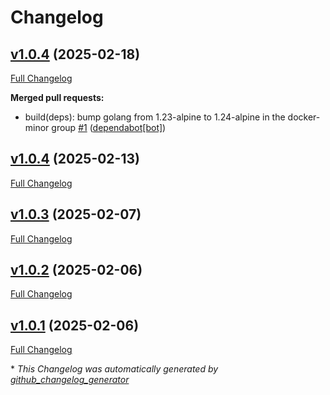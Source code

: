 # Changelog

## [v1.0.4](https://github.com/somaz94/go-docs-generator-action/tree/v1.0.4) (2025-02-18)

[Full Changelog](https://github.com/somaz94/go-docs-generator-action/compare/v1.0.4...v1.0.4)

**Merged pull requests:**

- build\(deps\): bump golang from 1.23-alpine to 1.24-alpine in the docker-minor group [\#1](https://github.com/somaz94/go-docs-generator-action/pull/1) ([dependabot[bot]](https://github.com/apps/dependabot))

## [v1.0.4](https://github.com/somaz94/go-docs-generator-action/tree/v1.0.4) (2025-02-13)

[Full Changelog](https://github.com/somaz94/go-docs-generator-action/compare/v1.0.3...v1.0.4)

## [v1.0.3](https://github.com/somaz94/go-docs-generator-action/tree/v1.0.3) (2025-02-07)

[Full Changelog](https://github.com/somaz94/go-docs-generator-action/compare/v1.0.2...v1.0.3)

## [v1.0.2](https://github.com/somaz94/go-docs-generator-action/tree/v1.0.2) (2025-02-06)

[Full Changelog](https://github.com/somaz94/go-docs-generator-action/compare/v1.0.1...v1.0.2)

## [v1.0.1](https://github.com/somaz94/go-docs-generator-action/tree/v1.0.1) (2025-02-06)

[Full Changelog](https://github.com/somaz94/go-docs-generator-action/compare/v1.0.0...v1.0.1)



\* *This Changelog was automatically generated by [github_changelog_generator](https://github.com/github-changelog-generator/github-changelog-generator)*
